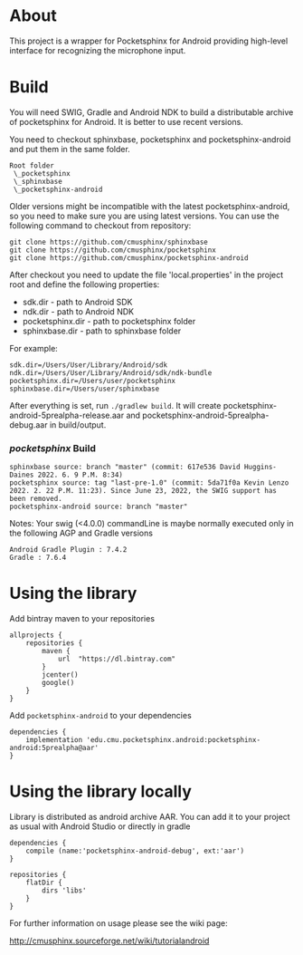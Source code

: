 About
=====

This project is a wrapper for Pocketsphinx for Android providing
high-level interface for recognizing the microphone input.

Build
=====

You will need SWIG, Gradle and Android NDK to build a distributable
archive of pocketsphinx for Android. It is better to use recent versions.

You need to checkout sphinxbase, pocketsphinx and pocketsphinx-android
and put them in the same folder.

```
Root folder
 \_pocketsphinx
 \_sphinxbase
 \_pocketsphinx-android
```

Older versions might be incompatible with the latest pocketsphinx-android,
so you need to make sure you are using latest versions. You can use
the following command to checkout from repository:

```
git clone https://github.com/cmusphinx/sphinxbase
git clone https://github.com/cmusphinx/pocketsphinx
git clone https://github.com/cmusphinx/pocketsphinx-android
```

After checkout you need to update the file 'local.properties' in the
project root and define the following properties:

* sdk.dir - path to Android SDK
* ndk.dir - path to Android NDK
* pocketsphinx.dir - path to pocketsphinx folder
* sphinxbase.dir - path to sphinxbase folder

For example:

```
sdk.dir=/Users/User/Library/Android/sdk
ndk.dir=/Users/User/Library/Android/sdk/ndk-bundle
pocketsphinx.dir=/Users/user/pocketsphinx
sphinxbase.dir=/Users/user/sphinxbase
```

After everything is set, run `./gradlew build`. It will create
pocketsphinx-android-5prealpha-release.aar and
pocketsphinx-android-5prealpha-debug.aar in build/output.

### *pocketsphinx* Build
```
sphinxbase source: branch "master" (commit: 617e536 David Huggins-Daines 2022. 6. 9 P.M. 8:34)
pocketsphinx source: tag "last-pre-1.0" (commit: 5da71f0a Kevin Lenzo 2022. 2. 22 P.M. 11:23). Since June 23, 2022, the SWIG support has been removed.
pocketsphinx-android source: branch "master"
```
Notes: Your swig (<4.0.0) commandLine is maybe normally executed only in the following AGP and Gradle versions

    Android Gradle Plugin : 7.4.2
    Gradle : 7.6.4

Using the library
=================

Add bintray maven to your repositories

    allprojects {
        repositories {
            maven {
                url  "https://dl.bintray.com"
            }
            jcenter()
            google()
        }
    }


Add `pocketsphinx-android` to your dependencies

    dependencies {
        implementation 'edu.cmu.pocketsphinx.android:pocketsphinx-android:5prealpha@aar'
    }


Using the library locally
=================

Library is distributed as android archive AAR. You can add it to your project
as usual with Android Studio or directly in gradle

    dependencies {
        compile (name:'pocketsphinx-android-debug', ext:'aar')
    }

    repositories {
        flatDir {
            dirs 'libs'
        }
    }

For further information on usage please see the wiki page:

http://cmusphinx.sourceforge.net/wiki/tutorialandroid
